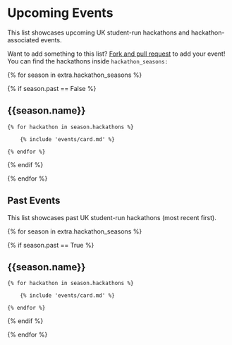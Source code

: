 # Upcoming Events
This list showcases upcoming UK student-run hackathons and hackathon-associated events.

Want to add something to this list? [Fork and pull request](https://github.com/athons/wiki/edit/master/events.yml) to add your event! You can find the hackathons inside `hackathon_seasons:`

{% for season in extra.hackathon_seasons %}

{% if season.past == False %}

## {{season.name}}

<div class="hack-list">
    
    {% for hackathon in season.hackathons %}

        {% include 'events/card.md' %}

    {% endfor %}

</div>

{% endif %}

{% endfor %}





## Past Events
This list showcases past UK student-run hackathons (most recent first).

{% for season in extra.hackathon_seasons %}

{% if season.past == True %}

## {{season.name}}

<div class="hack-list">
    
    {% for hackathon in season.hackathons %}

        {% include 'events/card.md' %}

    {% endfor %}

</div>

{% endif %}

{% endfor %}
